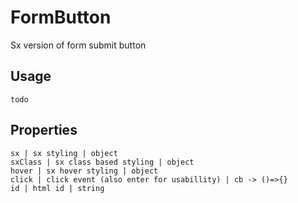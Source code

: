 # FormButton

Sx version of form submit button

## Usage
```markup
todo
```

## Properties
```properties
sx | sx styling | object
sxClass | sx class based styling | object
hover | sx hover styling | object
click | click event (also enter for usabillity) | cb -> ()=>{}
id | html id | string
```

